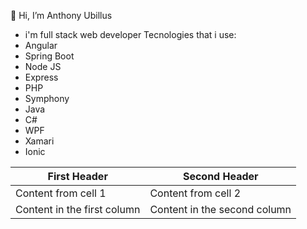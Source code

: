 👋 Hi, I’m Anthony Ubillus 
- i'm full stack web developer
Tecnologies that i use:
- Angular
- Spring Boot
- Node JS
- Express
- PHP
- Symphony
- Java
- C#
- WPF
- Xamari
- Ionic


First Header | Second Header
------------ | -------------
Content from cell 1 | Content from cell 2
Content in the first column | Content in the second column
<!---
Anthua22/Anthua22 is a ✨ special ✨ repository because its `README.md` (this file) appears on your GitHub profile.
You can click the Preview link to take a look at your changes.
--->
